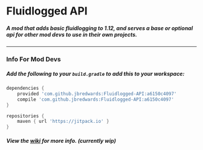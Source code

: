 # Fluidlogged API

##### A mod that adds basic fluidlogging to 1.12, and serves a base or optional api for other mod devs to use in their own projects.

---

### Info For Mod Devs

##### Add the following to your `build.gradle` to add this to your workspace:

```groovy
dependencies {
    provided 'com.github.jbredwards:Fluidlogged-API:a6150c4097'
    compile 'com.github.jbredwards:Fluidlogged-API:a6150c4097'
}

repositories {
    maven { url 'https://jitpack.io' }
}
```

##### View the [wiki](https://github.com/jbredwards/Fluidlogged-API/wiki) for more info. (currently wip)

